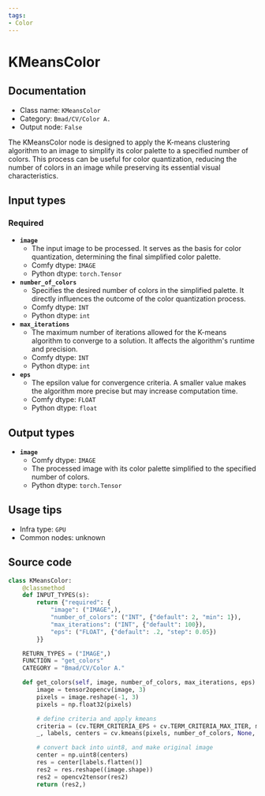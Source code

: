 ```yaml
---
tags:
- Color
---
```


# KMeansColor
## Documentation
- Class name: `KMeansColor`
- Category: `Bmad/CV/Color A.`
- Output node: `False`

The KMeansColor node is designed to apply the K-means clustering algorithm to an image to simplify its color palette to a specified number of colors. This process can be useful for color quantization, reducing the number of colors in an image while preserving its essential visual characteristics.
## Input types
### Required
- **`image`**
    - The input image to be processed. It serves as the basis for color quantization, determining the final simplified color palette.
    - Comfy dtype: `IMAGE`
    - Python dtype: `torch.Tensor`
- **`number_of_colors`**
    - Specifies the desired number of colors in the simplified palette. It directly influences the outcome of the color quantization process.
    - Comfy dtype: `INT`
    - Python dtype: `int`
- **`max_iterations`**
    - The maximum number of iterations allowed for the K-means algorithm to converge to a solution. It affects the algorithm's runtime and precision.
    - Comfy dtype: `INT`
    - Python dtype: `int`
- **`eps`**
    - The epsilon value for convergence criteria. A smaller value makes the algorithm more precise but may increase computation time.
    - Comfy dtype: `FLOAT`
    - Python dtype: `float`
## Output types
- **`image`**
    - Comfy dtype: `IMAGE`
    - The processed image with its color palette simplified to the specified number of colors.
    - Python dtype: `torch.Tensor`
## Usage tips
- Infra type: `GPU`
- Common nodes: unknown


## Source code
```python
class KMeansColor:
    @classmethod
    def INPUT_TYPES(s):
        return {"required": {
            "image": ("IMAGE",),
            "number_of_colors": ("INT", {"default": 2, "min": 1}),
            "max_iterations": ("INT", {"default": 100}),
            "eps": ("FLOAT", {"default": .2, "step": 0.05})
        }}

    RETURN_TYPES = ("IMAGE",)
    FUNCTION = "get_colors"
    CATEGORY = "Bmad/CV/Color A."

    def get_colors(self, image, number_of_colors, max_iterations, eps):
        image = tensor2opencv(image, 3)
        pixels = image.reshape(-1, 3)
        pixels = np.float32(pixels)

        # define criteria and apply kmeans
        criteria = (cv.TERM_CRITERIA_EPS + cv.TERM_CRITERIA_MAX_ITER, max_iterations, eps)
        _, labels, centers = cv.kmeans(pixels, number_of_colors, None, criteria, 10, cv.KMEANS_RANDOM_CENTERS)

        # convert back into uint8, and make original image
        center = np.uint8(centers)
        res = center[labels.flatten()]
        res2 = res.reshape((image.shape))
        res2 = opencv2tensor(res2)
        return (res2,)

```
